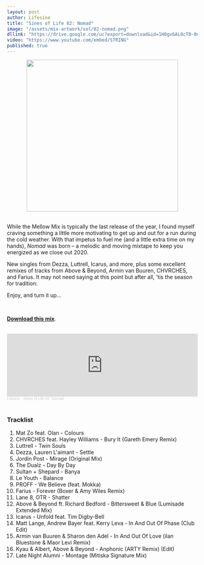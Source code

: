 ```yaml
---
layout: post
author: Lifesine
title: "Sines of Life 82: Nomad"
image: "/assets/mix-artwork/sol/82-nomad.png"
dllink: "https://drive.google.com/uc?export=download&id=1H0gv6AL8cT0-0nXERjl6-axvEdHg7JoZ"
video: "https://www.youtube.com/embed/STRING"
published: true
---
```


<div style="text-align:center"><img src="{{ page.image }}" width="400px" height="auto" /></div>
<br>

While the Mellow Mix is typically the last release of the year, I found myself craving something a little more motivating to get up and out for a run during the cold weather. With that impetus to fuel me (and a little extra time on my hands), _Nomad_ was born – a melodic and moving mixtape to keep you energized as we close out 2020.

New singles from Dezza, Luttrell, Icarus, and more, plus some excellent remixes of tracks from Above & Beyond, Armin van Buuren, CHVRCHES, and Farius. It may not need saying at this point but after all, 'tis the season for tradition:

Enjoy, and turn it up...

<br>

<a href=" {{ page.dllink }} " target="_blank">**Download this mix**</a>.

<br>

<iframe width="100%" height="166" scrolling="no" frameborder="no" allow="autoplay" src="https://w.soundcloud.com/player/?url=https%3A//api.soundcloud.com/tracks/950799799&color=%23eb9069&auto_play=false&hide_related=false&show_comments=true&show_user=true&show_reposts=false&show_teaser=true"></iframe><div style="font-size: 10px; color: #cccccc;line-break: anywhere;word-break: normal;overflow: hidden;white-space: nowrap;text-overflow: ellipsis; font-family: Interstate,Lucida Grande,Lucida Sans Unicode,Lucida Sans,Garuda,Verdana,Tahoma,sans-serif;font-weight: 100;"><a href="https://soundcloud.com/lifesine" title="Lifesine" target="_blank" style="color: #cccccc; text-decoration: none;">Lifesine</a> · <a href="https://soundcloud.com/lifesine/sines-of-life-82" title="Sines of Life 82: Nomad" target="_blank" style="color: #cccccc; text-decoration: none;">Sines of Life 82: Nomad</a></div>

<br>


### Tracklist

01. Mat Zo feat. Olan - Colours
02. CHVRCHES feat. Hayley Williams - Bury It (Gareth Emery Remix)
03. Luttrell - Twin Souls
04. Dezza, Lauren L'aimant - Settle
05. Jordin Post - Mirage (Original Mix)
06. The Dualz - Day By Day
07. Sultan + Shepard - Banya
08. Le Youth - Balance
09. PROFF - We Believe (feat. Mokka)
10. Farius - Forever (Boxer & Amy Wiles Remix)
11. Lane 8, OTR - Shatter
12. Above & Beyond ft. Richard Bedford - Bittersweet & Blue (Lumisade Extended Mix)
13. Icarus - Unfold feat. Tim Digby-Bell
14. Matt Lange, Andrew Bayer feat. Kerry Leva - In And Out Of Phase (Club Edit)
15. Armin van Buuren & Sharon den Adel - In And Out Of Love (ilan Bluestone & Maor Levi Remix)
16. Kyau & Albert, Above & Beyond - Anphonic (ARTY Remix) (Edit)
17. Late Night Alumni - Montage (Mitiska Signature Mix)


<br>
